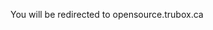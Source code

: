 <meta http-equiv="refresh" content="3;url=http://opensource.trubox.ca/" />

You will be redirected to opensource.trubox.ca
